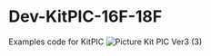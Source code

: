 # Dev-KitPIC-16F-18F
Examples code for KitPIC
![Picture  Kit PIC Ver3 (3)](https://user-images.githubusercontent.com/59594688/179496307-ce89b9b1-ae96-450c-bc86-1cd8fdae1a19.jpg)
